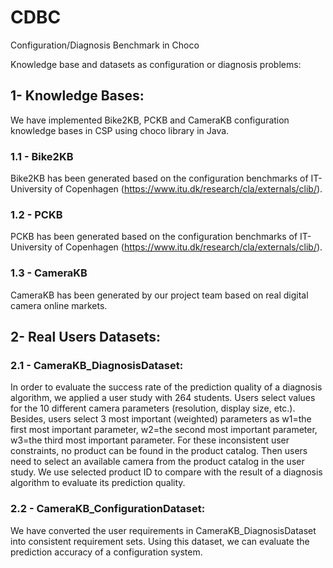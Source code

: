 # CDBC
Configuration/Diagnosis Benchmark in Choco

Knowledge base and datasets as configuration or diagnosis problems:

## 1- Knowledge Bases:
We have implemented Bike2KB, PCKB and CameraKB configuration knowledge bases in CSP using choco library in Java. 
### 1.1 - Bike2KB
Bike2KB has been generated based on the configuration benchmarks of IT-University of Copenhagen (https://www.itu.dk/research/cla/externals/clib/).
### 1.2 - PCKB
PCKB has been generated based on the configuration benchmarks of IT-University of Copenhagen (https://www.itu.dk/research/cla/externals/clib/).
### 1.3 - CameraKB
CameraKB has been generated by our project team based on real digital camera online markets.

## 2- Real Users Datasets:

### 2.1 - CameraKB_DiagnosisDataset:
In order to evaluate the success rate of the prediction quality of a diagnosis algorithm, we applied a user study with 264 students.  Users select values for the 10 different camera parameters (resolution, display size, etc.). Besides, users select 3 most important (weighted) parameters as w1=the first most important parameter, w2=the second most important parameter, w3=the third most important parameter. For these inconsistent user constraints, no product can be found in the product catalog. Then users need to select an available camera from the product catalog in the user study.  We use selected product ID to compare with the result of a diagnosis algorithm to evaluate its prediction quality.

### 2.2 - CameraKB_ConfigurationDataset:
We have converted the user requirements in CameraKB_DiagnosisDataset into consistent requirement sets.  Using this dataset, we can evaluate the prediction accuracy of a configuration system.
